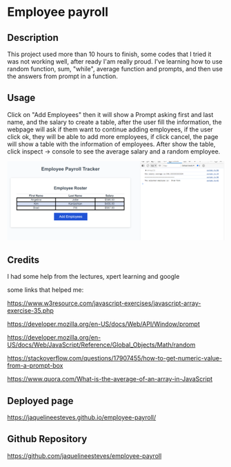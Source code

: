 # Employee payroll

## Description

This project used more than 10 hours to finish, some codes that I tried it was not working well, after ready I'am really proud.
I've learning how to use random function, sum, "while", average function and prompts, and then use the answers from prompt in a function.


## Usage

Click on "Add Employees" then it will show a Prompt asking first and last name, and the salary to create a table, after the user fill the information, the webpage will ask if them want to continue adding employees, if the user click ok, they will be able to add more employees, if click cancel, the page will show a table with the information of employees.
After show the table, click inspect -> console to see the average salary and a random employee.



![console open with a table](assets/images/screenshot.png)
 

## Credits

I had some help from the lectures, xpert learning and google

some links that helped me:

https://www.w3resource.com/javascript-exercises/javascript-array-exercise-35.php

https://developer.mozilla.org/en-US/docs/Web/API/Window/prompt

https://developer.mozilla.org/en-US/docs/Web/JavaScript/Reference/Global_Objects/Math/random

https://stackoverflow.com/questions/17907455/how-to-get-numeric-value-from-a-prompt-box

https://www.quora.com/What-is-the-average-of-an-array-in-JavaScript


## Deployed page

https://jaquelineesteves.github.io/employee-payroll/


## Github Repository

https://github.com/jaquelineesteves/employee-payroll


